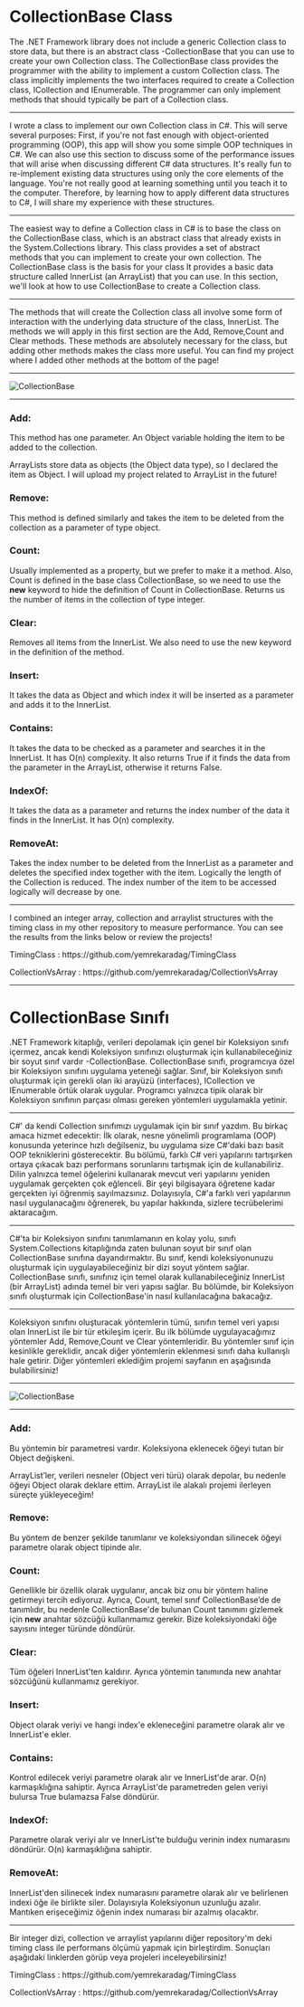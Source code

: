 <h1>CollectionBase Class</h1>
The .NET Framework library does not include a generic Collection class to store data, but there is an abstract class -CollectionBase that you can use to create your own Collection class. The CollectionBase class provides the programmer with the ability to implement a custom Collection class. The class implicitly implements the two interfaces required to create a Collection class, ICollection and IEnumerable. The programmer can only implement methods that should typically be part of a Collection class.
<hr>
I wrote a class to implement our own Collection class in C#. This will serve several purposes: First, if you're not fast enough with object-oriented programming (OOP), this app will show you some simple OOP techniques in C#. We can also use this section to discuss some of the performance issues that will arise when discussing different C# data structures. It's really fun to re-implement existing data structures using only the core elements of the language. You're not really good at learning something until you teach it to the computer. Therefore, by learning how to apply different data structures to C#, I will share my experience with these structures.
<hr>
The easiest way to define a Collection class in C# is to base the class on the CollectionBase class, which is an abstract class that already exists in the System.Collections library. This class provides a set of abstract methods that you can implement to create your own collection. The CollectionBase class is the basis for your class
It provides a basic data structure called InnerList (an ArrayList) that you can use. In this section, we'll look at how to use CollectionBase to create a Collection class.
<hr>
The methods that will create the Collection class all involve some form of interaction with the underlying data structure of the class, InnerList. The methods we will apply in this first section are the Add, Remove,Count and Clear methods. These methods are absolutely necessary for the class, but adding other methods makes the class more useful. You can find my project where I added other methods at the bottom of the page!
<hr>
<img src="https://user-images.githubusercontent.com/107070882/198885273-8e9d1b83-d395-498a-84f1-afa745ffb689.png" alt="CollectionBase">
<hr>
<h3>Add:</h3> This method has one parameter. An Object variable holding the item to be added to the collection.
<p>ArrayLists store data as objects (the Object data type), so I declared the item as Object. I will upload my project related to ArrayList in the future!</p>
<h3>Remove:</h3> This method is defined similarly and takes the item to be deleted from the collection as a parameter of type object.
<h3>Count:</h3> Usually implemented as a property, but we prefer to make it a method. Also, Count is defined in the base class CollectionBase, so we need to use the <b>new</b> keyword to hide the definition of Count in CollectionBase. Returns us the number of items in the collection of type integer.
<h3>Clear:</h3> Removes all items from the InnerList. We also need to use the new keyword in the definition of the method.
<h3>Insert:</h3> It takes the data as Object and which index it will be inserted as a parameter and adds it to the InnerList.
<h3>Contains:</h3> It takes the data to be checked as a parameter and searches it in the InnerList. It has O(n) complexity. It also returns True if it finds the data from the parameter in the ArrayList, otherwise it returns False.
<h3>IndexOf:</h3> It takes the data as a parameter and returns the index number of the data it finds in the InnerList. It has O(n) complexity.
<h3>RemoveAt:</h3> Takes the index number to be deleted from the InnerList as a parameter and deletes the specified index together with the item. Logically the length of the Collection is reduced. The index number of the item to be accessed logically will decrease by one.
<hr>
<p>I combined an integer array, collection and arraylist structures with the timing class in my other repository to measure performance. You can see the results from the links below or review the projects!</p>
<p>TimingClass : https://github.com/yemrekaradag/TimingClass</p>
<p>CollectionVsArray : https://github.com/yemrekaradag/CollectionVsArray</p>
<hr>
<h1>CollectionBase Sınıfı</h1>
.NET Framework kitaplığı, verileri depolamak için genel bir Koleksiyon sınıfı içermez, ancak kendi Koleksiyon sınıfınızı oluşturmak için kullanabileceğiniz bir soyut sınıf vardır -CollectionBase. CollectionBase sınıfı, programcıya özel bir Koleksiyon sınıfını uygulama yeteneği sağlar. Sınıf, bir Koleksiyon sınıfı oluşturmak için gerekli olan iki arayüzü (interfaces), ICollection ve IEnumerable örtük olarak uygular. Programcı yalnızca tipik olarak bir Koleksiyon sınıfının parçası olması gereken yöntemleri uygulamakla yetinir.
<hr>
C#' da kendi Collection sınıfımızı uygulamak için bir sınıf yazdım. Bu birkaç amaca hizmet edecektir: İlk olarak, nesne yönelimli programlama (OOP) konusunda yeterince hızlı değilseniz, bu uygulama size C#'daki bazı basit OOP tekniklerini gösterecektir. Bu bölümü, farklı C# veri yapılarını tartışırken ortaya çıkacak bazı performans sorunlarını tartışmak için de kullanabiliriz. Dilin yalnızca temel öğelerini kullanarak mevcut veri yapılarını yeniden uygulamak gerçekten çok eğlenceli. Bir şeyi bilgisayara öğretene kadar gerçekten iyi öğrenmiş sayılmazsınız. Dolayısıyla, C#'a farklı veri yapılarının nasıl uygulanacağını öğrenerek, bu yapılar hakkında, sizlere tecrübelerimi aktaracağım.
<hr>
C#'ta bir Koleksiyon sınıfını tanımlamanın en kolay yolu, sınıfı System.Collections kitaplığında zaten bulunan soyut bir sınıf olan CollectionBase sınıfına dayandırmaktır. Bu sınıf, kendi koleksiyonunuzu oluşturmak için uygulayabileceğiniz bir dizi soyut yöntem sağlar. CollectionBase sınıfı, sınıfınız için temel olarak
kullanabileceğiniz InnerList (bir ArrayList) adında temel bir veri yapısı sağlar. Bu bölümde, bir Koleksiyon sınıfı oluşturmak için CollectionBase'in nasıl kullanılacağına bakacağız.
<hr>
Koleksiyon sınıfını oluşturacak yöntemlerin tümü, sınıfın temel veri yapısı olan InnerList ile bir tür etkileşim içerir. Bu ilk bölümde uygulayacağımız yöntemler Add, Remove,Count ve Clear yöntemleridir. Bu yöntemler sınıf için kesinlikle gereklidir, ancak diğer yöntemlerin eklenmesi sınıfı daha kullanışlı hale getirir. Diğer yöntemleri eklediğim projemi sayfanın en aşağısında bulabilirsiniz!
<hr>
<img src="https://user-images.githubusercontent.com/107070882/198885273-8e9d1b83-d395-498a-84f1-afa745ffb689.png" alt="CollectionBase">
<hr>
<h3>Add:</h3> Bu yöntemin bir parametresi vardır. Koleksiyona eklenecek öğeyi tutan bir Object değişkeni.
<p>ArrayList’ler, verileri nesneler (Object veri türü) olarak depolar, bu nedenle öğeyi Object olarak deklare ettim. ArrayList ile alakalı projemi ilerleyen süreçte yükleyeceğim!</p>
<h3>Remove:</h3> Bu yöntem de benzer şekilde tanımlanır ve koleksiyondan silinecek öğeyi parametre olarak object tipinde alır.
<h3>Count:</h3> Genellikle bir özellik olarak uygulanır, ancak biz onu bir yöntem haline getirmeyi tercih ediyoruz. Ayrıca, Count, temel sınıf CollectionBase’de de tanımlıdır, bu nedenle CollectionBase'de bulunan Count tanımını gizlemek için <b>new</b> anahtar sözcüğü kullanmamız gerekir. Bize koleksiyondaki öğe sayısını integer türünde döndürür.
<h3>Clear:</h3> Tüm öğeleri InnerList'ten kaldırır. Ayrıca yöntemin tanımında new anahtar sözcüğünü kullanmamız gerekiyor.
<h3>Insert:</h3> Object olarak veriyi ve hangi index'e ekleneceğini parametre olarak alır ve InnerList'e ekler.
<h3>Contains:</h3> Kontrol edilecek veriyi parametre olarak alır ve InnerList'de arar. O(n) karmaşıklığına sahiptir. Ayrıca ArrayList'de parametreden gelen veriyi bulursa True bulamazsa False döndürür.
<h3>IndexOf:</h3> Parametre olarak veriyi alır ve InnerList'te bulduğu verinin index numarasını döndürür. O(n) karmaşıklığına sahiptir.
<h3>RemoveAt:</h3> InnerList'den silinecek index numarasını parametre olarak alır ve belirlenen indexi öğe ile birlikte siler. Dolayısıyla Koleksiyonun uzunluğu azalır. Mantıken erişeceğimiz öğenin index numarası bir azalmış olacaktır.
<hr>
<p>Bir integer dizi, collection ve arraylist yapılarını diğer repository'm deki timing class ile performans ölçümü yapmak için birleştirdim. Sonuçları aşağıdaki linklerden görüp veya projeleri inceleyebilirsiniz!</p>
<p>TimingClass : https://github.com/yemrekaradag/TimingClass</p>
<p>CollectionVsArray : https://github.com/yemrekaradag/CollectionVsArray</p>
